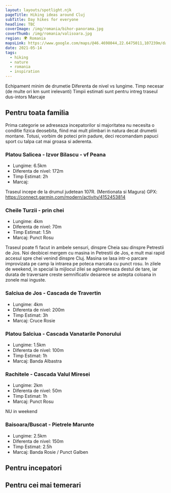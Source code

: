 ```yaml
---
layout: layouts/spotlight.njk
pageTitle: Hiking ideas around Cluj
subTitle: Day hikes for everyone
headline: TBC
coverImage: /img/romania/bihor-panorama.jpg
coverThumb: /img/romania/valisoara.jpg
region: 🌍 Romania
mapsLink: https://www.google.com/maps/@46.4698044,22.6475011,107239m/data=!3m1!1e3
date: 2021-05-14
tags:
  - hiking
  - nature
  - romania
  - inspiration
---
```


Echipament minim de drumetie
Diferenta de nivel vs lungime. Timp necesar (de multe ori km sunt irelevanti)
Timpii estimati sunt pentru intreg traseul dus-intors
Marcaje

## Pentru toata familia

Prima categorie se adreseaza incepatorilor si majoritatea nu necesita o conditie fizica deosebita, fiind mai mult plimbari in natura decat drumetii montane. Totusi, vorbim de poteci prin padure, deci recomandam papuci sport cu talpa cat mai groasa si aderenta.

### Platou Salicea - Izvor Bilascu - vf Peana

- Lungime: 6.5km
- Diferenta de nivel: 172m
- Timp Estimat: 2h
- Marcaj:

Traseul incepe de la drumul judetean 107R. (Mentionata si Magura)
GPX: https://connect.garmin.com/modern/activity/4152453814

### Cheile Turzii - prin chei

- Lungime: 4km
- Diferenta de nivel: 70m
- Timp Estimat: 1.5h
- Marcaj: Punct Rosu

Traseul poate fi facut in ambele sensuri, dinspre Cheia sau dinspre Petrestii de Jos. Noi deobicei mergem cu masina in Petrestii de Jos, e mult mai rapid accesul spre chei venind dinspre Cluj. Masina se lasa intr-o parcare improvizata pe camp la intrarea pe poteca marcata cu punct rosu. In zilele de weekend, in special la mijlocul zilei se aglomereaza destul de tare, iar durata de traversare creste semnificativ deoarece se astepta coloana in zonele mai inguste.

### Salciua de Jos - Cascada de Travertin

- Lungime: 4km
- Diferenta de nivel: 200m
- Timp Estimat: 3h
- Marcaj: Cruce Rosie

### Platou Salciua - Cascada Vanatarile Ponorului

- Lungime: 1.5km
- Diferenta de nivel: 100m
- Timp Estimat: 1h
- Marcaj: Banda Albastra

### Rachitele - Cascada Valul Miresei

- Lungime: 2km
- Diferenta de nivel: 50m
- Timp Estimat: 1h
- Marcaj: Punct Rosu

NU in weekend

### Baisoara/Buscat - Pietrele Marunte

- Lungime: 2.5km
- Diferenta de nivel: 150m
- Timp Estimat: 2.5h
- Marcaj: Banda Rosie / Punct Galben

## Pentru incepatori

## Pentru cei mai temerari
